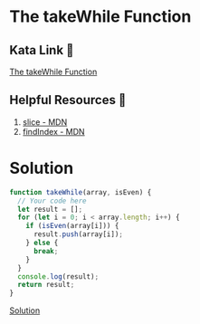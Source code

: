# The takeWhile Function

## Kata Link 🥋

[The takeWhile Function](https://www.codewars.com/kata/54f9173aa58bce9031001548/train/javascript)

## Helpful Resources 📖

1. [slice - MDN](https://developer.mozilla.org/en-US/docs/Web/JavaScript/Reference/Global_Objects/Array/slice)
2. [findIndex - MDN](https://developer.mozilla.org/en-US/docs/Web/JavaScript/Reference/Global_Objects/Array/findIndex)

# Solution

```javascript
function takeWhile(array, isEven) {
  // Your code here
  let result = [];
  for (let i = 0; i < array.length; i++) {
    if (isEven(array[i])) {
      result.push(array[i]);
    } else {
      break;
    }
  }
  console.log(result);
  return result;
}
```

[Solution](./takeWhile.js)

